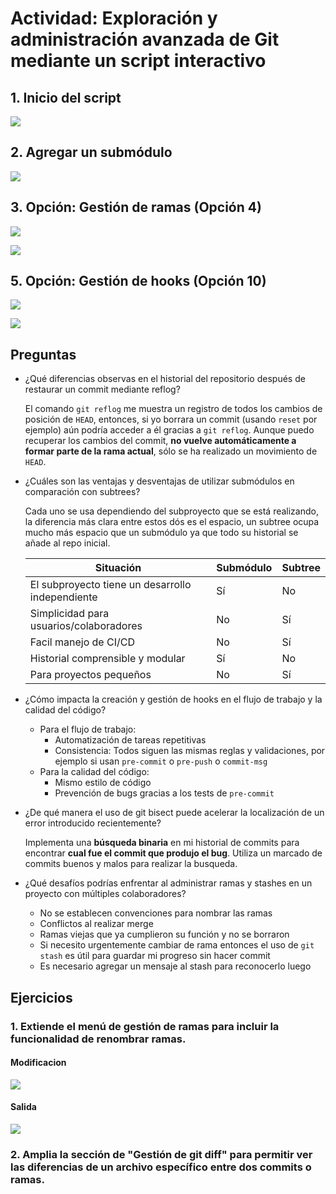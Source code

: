 # Actividad: Exploración y administración avanzada de Git mediante un script interactivo

## 1. Inicio del script

![](Attachments/Pasted%20image%2020250422232031.png)

## 2. Agregar un submódulo

![](Attachments/Pasted%20image%2020250422233515.png)

## 3. Opción: Gestión de ramas (Opción 4)

![](Attachments/Pasted%20image%2020250422234858.png)

![](Attachments/Pasted%20image%2020250422235541.png)

## 5. Opción: Gestión de hooks (Opción 10)

![](Attachments/Pasted%20image%2020250423000031.png)

![](Attachments/Pasted%20image%2020250423000050.png)

## Preguntas

- ¿Qué diferencias observas en el historial del repositorio después de restaurar un commit mediante reflog?

	El comando `git reflog` me muestra un registro de todos los cambios de posición de `HEAD`, entonces, si yo borrara un commit (usando `reset` por ejemplo) aún podría acceder a él gracias a `git reflog`. Aunque puedo recuperar los cambios del commit, **no vuelve automáticamente a formar parte de la rama actual**, sólo se ha realizado un movimiento de `HEAD`.

- ¿Cuáles son las ventajas y desventajas de utilizar submódulos en comparación con subtrees?

	Cada uno se usa dependiendo del subproyecto que se está realizando, la diferencia más clara entre estos dós es el espacio, un subtree ocupa mucho más espacio que un submódulo ya que todo su historial se añade al repo inicial.

	| Situación                | Submódulo |      Subtree         |
	|----------------------------------------------------------|-----------|-----------|
	| El subproyecto tiene un desarrollo independiente        | Sí    |  No |
	| Simplicidad para usuarios/colaboradores        | No     |  Sí             |
	| Facil manejo de CI/CD                                           |  No |  Sí    |
	| Historial comprensible y modular          | Sí         | No              |
	| Para proyectos pequeños           | No        |  Sí         |

- ¿Cómo impacta la creación y gestión de hooks en el flujo de trabajo y la calidad del código?

	 - Para el flujo de trabajo:
		 - Automatización de tareas repetitivas
		 - Consistencia: Todos siguen las mismas reglas y validaciones, por ejemplo si usan `pre-commit` o `pre-push` o `commit-msg`
	- Para la calidad del código:
		- Mismo estilo de código
		- Prevención de bugs gracias a los tests de `pre-commit`

- ¿De qué manera el uso de git bisect puede acelerar la localización de un error introducido recientemente?

	Implementa una **búsqueda binaria** en mi historial de commits para encontrar **cual fue el commit que produjo el bug**. Utiliza un marcado de commits buenos y malos para realizar la busqueda.

- ¿Qué desafíos podrías enfrentar al administrar ramas y stashes en un proyecto con múltiples colaboradores?

	- No se establecen convenciones para nombrar las ramas
	- Conflictos al realizar merge
	- Ramas viejas que ya cumplieron su función y no se borraron 
	- Si necesito urgentemente cambiar de rama entonces el uso de `git stash` es útil para guardar mi progreso sin hacer commit
	- Es necesario agregar un mensaje al stash para reconocerlo luego

## Ejercicios

### 1. Extiende el menú de gestión de ramas para incluir la funcionalidad de renombrar ramas.

#### Modificacion

![](Attachments/Pasted%20image%2020250423012056.png)

#### Salida

![](Attachments/Pasted%20image%2020250423012225.png)

### 2. Amplia la sección de "Gestión de git diff" para permitir ver las diferencias de un archivo específico entre dos commits o ramas.

